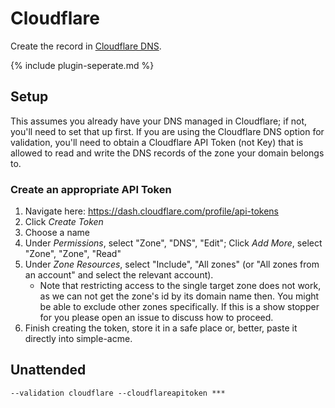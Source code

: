 ---
---
# Cloudflare 
Create the record in [Cloudflare DNS](https://www.cloudflare.com/dns/).

{% include plugin-seperate.md %}

## Setup
This assumes you already have your DNS managed in Cloudflare; if not, you'll need to set that up first. If you are 
using the Cloudflare DNS option for validation, you'll need to obtain a Cloudflare API Token (not Key) that is allowed
to read and write the DNS records of the zone your domain belongs to.

### Create an appropriate API Token
1. Navigate here: https://dash.cloudflare.com/profile/api-tokens
2. Click *Create Token*
3. Choose a name
4. Under *Permissions*, select "Zone", "DNS", "Edit"; Click *Add More*, select "Zone", "Zone", "Read"
5. Under *Zone Resources*, select "Include", "All zones" (or "All zones from an account" and select the relevant account).
    * Note that restricting access to the single target zone does not work, as we can not get the zone's id by its domain name then. You might be able to exclude other zones specifically. If this is a show stopper for you please open an issue to discuss how to proceed.
6. Finish creating the token, store it in a safe place or, better, paste it directly into simple-acme.

## Unattended 
`‑‑validation cloudflare --cloudflareapitoken ***`
